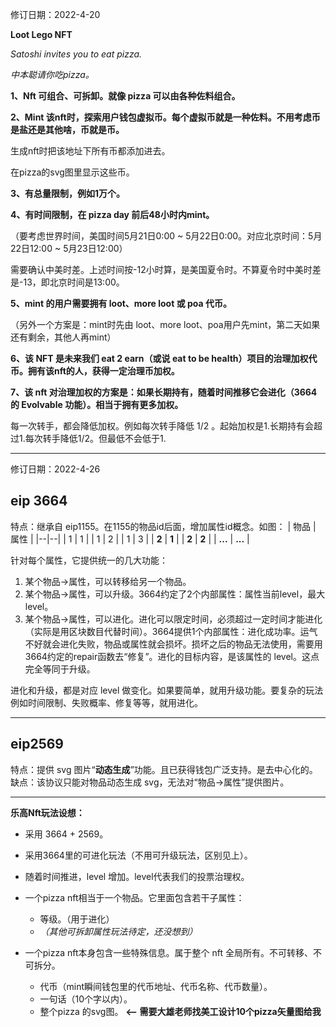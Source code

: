 
修订日期：2022-4-20

**Loot Lego NFT**

*Satoshi invites you to eat pizza.*

*中本聪请你吃pizza。*



**1、Nft 可组合、可拆卸。就像 pizza 可以由各种佐料组合。**

**2、Mint 该nft时，探索用户钱包虚拟币。每个虚拟币就是一种佐料。不用考虑币是盐还是其他啥，币就是币。**

生成nft时把该地址下所有币都添加进去。

在pizza的svg图里显示这些币。

**3、有总量限制，例如1万个。**

**4、有时间限制，在 pizza day 前后48小时内mint。**

（要考虑世界时间，美国时间5月21日0:00 ~ 5月22日0:00。对应北京时间：5月22日12:00 ~ 5月23日12:00）

需要确认中美时差。上述时间按-12小时算，是美国夏令时。不算夏令时中美时差是-13，即北京时间是13:00。

**5、mint 的用户需要拥有 loot、more loot 或 poa 代币。**

（另外一个方案是：mint时先由 loot、more loot、poa用户先mint，第二天如果还有剩余，其他人再mint）

**6、该 NFT 是未来我们 eat 2 earn（或说 eat to be health）项目的治理加权代币。拥有该nft的人，获得一定治理币加权。**

**7、该 nft 对治理加权的方案是：如果长期持有，随着时间推移它会进化（3664的 Evolvable 功能）。相当于拥有更多加权。**

每一次转手，都会降低加权。例如每次转手降低 1/2 。起始加权是1.长期持有会超过1.每次转手降低1/2。但最低不会低于1.

---
修订日期：2022-4-26

## eip 3664
特点：继承自 eip1155。在1155的物品id后面，增加属性id概念。如图：
| 物品 | 属性 |
|--|--|
| 1 | 1 |
| 1 | 2 |
| 1 | 3 |
| **2** | **1** |
| **2** | **2** |
| **...** | **...** |

针对每个属性，它提供统一的几大功能：

 1. 某个物品->属性，可以转移给另一个物品。
 2. 某个物品->属性，可以升级。3664约定了2个内部属性：属性当前level，最大level。
 3. 某个物品->属性，可以进化。进化可以限定时间，必须超过一定时间才能进化（实际是用区块数目代替时间）。3664提供1个内部属性：进化成功率。运气不好就会进化失败，物品或属性就会损坏。损坏之后的物品无法使用，需要用3664约定的repair函数去“修复”。进化的目标内容，是该属性的 level。这点完全等同于升级。
 
 进化和升级，都是对应 level 做变化。如果要简单，就用升级功能。要复杂的玩法例如时间限制、失败概率、修复等等，就用进化。
 
---
## eip2569
特点：提供 svg 图片“**动态生成**”功能。且已获得钱包广泛支持。是去中心化的。
缺点：该协议只能对物品动态生成 svg，无法对“物品->属性”提供图片。

---
**乐高Nft玩法设想：**
 - 采用 3664 + 2569。
 - 采用3664里的可进化玩法（不用可升级玩法，区别见上）。
 - 随着时间推进，level 增加。level代表我们的投票治理权。
 - 一个pizza nft相当于一个物品。它里面包含若干子属性：
	
	- 等级。（用于进化）
	- *（其他可拆卸属性玩法待定，还没想到）*
	 
- 一个pizza  nft本身包含一些特殊信息。属于整个 nft 全局所有。不可转移、不可拆分。
	- 代币（mint瞬间钱包里的代币地址、代币名称、代币数量）。
	 - 一句话（10个字以内）。
	 - 整个pizza 的svg图。 **<-- 需要大雄老师找美工设计10个pizza矢量图给我**

